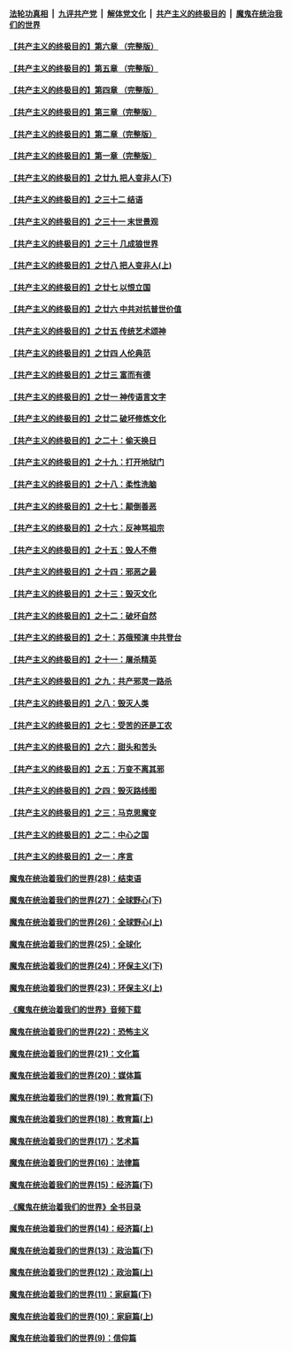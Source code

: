 ####  [法轮功真相](../../../../basic/blob/master/README.md?t=04281201) &nbsp;|&nbsp; [九评共产党](../../../../9ping.md/blob/master/README.md?t=04281201) &nbsp;|&nbsp; [解体党文化](../../../../jtdwh.md/blob/master/README.md?t=04281201)  &nbsp;|&nbsp; [共产主义的终极目的](../../../../gczydzjmd.md/blob/master/README.md?t=04281201) &nbsp;|&nbsp; [魔鬼在统治我们的世界](../../../../mgztzwmdsj.md/blob/master/README.md?t=04281201) 

#### [【共产主义的终极目的】第六章 （完整版）](../pages/nsc422/n11428913.md?t=04281201) 

#### [【共产主义的终极目的】第五章 （完整版）](../pages/nsc422/n11428912.md?t=04281201) 

#### [【共产主义的终极目的】第四章 （完整版）](../pages/nsc422/n11428907.md?t=04281201) 

#### [【共产主义的终极目的】第三章（完整版）](../pages/nsc422/n11428848.md?t=04281201) 

#### [【共产主义的终极目的】第二章（完整版）](../pages/nsc422/n11428831.md?t=04281201) 

#### [【共产主义的终极目的】第一章（完整版）](../pages/nsc422/n11417651.md?t=04281201) 

#### [【共产主义的终极目的】之廿九 把人变非人(下)](../pages/nsc422/n11344140.md?t=04281201) 

#### [【共产主义的终极目的】之三十二 结语](../pages/nsc422/n11360535.md?t=04281201) 

#### [【共产主义的终极目的】之三十一 末世景观](../pages/nsc422/n11351129.md?t=04281201) 

#### [【共产主义的终极目的】之三十 几成狼世界](../pages/nsc422/n11348280.md?t=04281201) 

#### [【共产主义的终极目的】之廿八 把人变非人(上)](../pages/nsc422/n11340492.md?t=04281201) 

#### [【共产主义的终极目的】之廿七 以恨立国](../pages/nsc422/n11336944.md?t=04281201) 

#### [【共产主义的终极目的】之廿六 中共对抗普世价值](../pages/nsc422/n11324785.md?t=04281201) 

#### [【共产主义的终极目的】之廿五 传统艺术颂神](../pages/nsc422/n11296396.md?t=04281201) 

#### [【共产主义的终极目的】之廿四 人伦典范](../pages/nsc422/n11296397.md?t=04281201) 

#### [【共产主义的终极目的】之廿三 富而有德](../pages/nsc422/n11283598.md?t=04281201) 

#### [【共产主义的终极目的】之廿一 神传语言文字](../pages/nsc422/n11263265.md?t=04281201) 

#### [【共产主义的终极目的】之廿二 破坏修炼文化](../pages/nsc422/n11245728.md?t=04281201) 

#### [【共产主义的终极目的】之二十：偷天换日](../pages/nsc422/n11238846.md?t=04281201) 

#### [【共产主义的终极目的】之十九：打开地狱门](../pages/nsc422/n11206376.md?t=04281201) 

#### [【共产主义的终极目的】之十八：柔性洗脑](../pages/nsc422/n11199994.md?t=04281201) 

#### [【共产主义的终极目的】之十七：颠倒善恶](../pages/nsc422/n11179782.md?t=04281201) 

#### [【共产主义的终极目的】之十六：反神骂祖宗](../pages/nsc422/n11166798.md?t=04281201) 

#### [【共产主义的终极目的】之十五：毁人不倦](../pages/nsc422/n11166792.md?t=04281201) 

#### [【共产主义的终极目的】之十四：邪恶之最](../pages/nsc422/n11150249.md?t=04281201) 

#### [【共产主义的终极目的】之十三：毁灭文化](../pages/nsc422/n11135227.md?t=04281201) 

#### [【共产主义的终极目的】之十二：破坏自然](../pages/nsc422/n11135214.md?t=04281201) 

#### [【共产主义的终极目的】之十：苏俄预演 中共登台](../pages/nsc422/n11118424.md?t=04281201) 

#### [【共产主义的终极目的】之十一：屠杀精英](../pages/nsc422/n11118442.md?t=04281201) 

#### [【共产主义的终极目的】之九：共产邪灵一路杀](../pages/nsc422/n11114139.md?t=04281201) 

#### [【共产主义的终极目的】之八：毁灭人类](../pages/nsc422/n11108503.md?t=04281201) 

#### [【共产主义的终极目的】之七：受苦的还是工农](../pages/nsc422/n11101809.md?t=04281201) 

#### [【共产主义的终极目的】之六：甜头和苦头](../pages/nsc422/n11096971.md?t=04281201) 

#### [【共产主义的终极目的】之五：万变不离其邪](../pages/nsc422/n11091285.md?t=04281201) 

#### [【共产主义的终极目的】之四：毁灭路线图](../pages/nsc422/n11086284.md?t=04281201) 

#### [【共产主义的终极目的】之三：马克思魔变](../pages/nsc422/n11061941.md?t=04281201) 

#### [【共产主义的终极目的】之二：中心之国](../pages/nsc422/n11047728.md?t=04281201) 

#### [【共产主义的终极目的】之一：序言](../pages/nsc422/n11086077.md?t=04281201) 

#### [魔鬼在统治着我们的世界(28)：结束语](../pages/nsc422/n10936246.md?t=04281201) 

#### [魔鬼在统治着我们的世界(27)：全球野心(下)](../pages/nsc422/n10928319.md?t=04281201) 

#### [魔鬼在统治着我们的世界(26)：全球野心(上)](../pages/nsc422/n10900318.md?t=04281201) 

#### [魔鬼在统治着我们的世界(25)：全球化](../pages/nsc422/n10788205.md?t=04281201) 

#### [魔鬼在统治着我们的世界(24)：环保主义(下)](../pages/nsc422/n10695307.md?t=04281201) 

#### [魔鬼在统治着我们的世界(23)：环保主义(上)](../pages/nsc422/n10688613.md?t=04281201) 

#### [《魔鬼在统治着我们的世界》音频下载](../pages/nsc422/n10635553.md?t=04281201) 

#### [魔鬼在统治着我们的世界(22)：恐怖主义](../pages/nsc422/n10614727.md?t=04281201) 

#### [魔鬼在统治着我们的世界(21)：文化篇](../pages/nsc422/n10597706.md?t=04281201) 

#### [魔鬼在统治着我们的世界(20)：媒体篇](../pages/nsc422/n10586579.md?t=04281201) 

#### [魔鬼在统治着我们的世界(19)：教育篇(下)](../pages/nsc422/n10564808.md?t=04281201) 

#### [魔鬼在统治着我们的世界(18)：教育篇(上)](../pages/nsc422/n10526970.md?t=04281201) 

#### [魔鬼在统治着我们的世界(17)：艺术篇](../pages/nsc422/n10499093.md?t=04281201) 

#### [魔鬼在统治着我们的世界(16)：法律篇](../pages/nsc422/n10485969.md?t=04281201) 

#### [魔鬼在统治着我们的世界(15)：经济篇(下)](../pages/nsc422/n10469975.md?t=04281201) 

#### [《魔鬼在统治着我们的世界》全书目录](../pages/nsc422/n10464261.md?t=04281201) 

#### [魔鬼在统治着我们的世界(14)：经济篇(上)](../pages/nsc422/n10457370.md?t=04281201) 

#### [魔鬼在统治着我们的世界(13)：政治篇(下)](../pages/nsc422/n10448270.md?t=04281201) 

#### [魔鬼在统治着我们的世界(12)：政治篇(上)](../pages/nsc422/n10444576.md?t=04281201) 

#### [魔鬼在统治着我们的世界(11)：家庭篇(下)](../pages/nsc422/n10440961.md?t=04281201) 

#### [魔鬼在统治着我们的世界(10)：家庭篇(上)](../pages/nsc422/n10435448.md?t=04281201) 

#### [魔鬼在统治着我们的世界(9)：信仰篇](../pages/nsc422/n10432159.md?t=04281201) 

